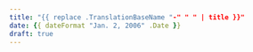 ```yaml
---
title: "{{ replace .TranslationBaseName "-" " " | title }}"
date: {{ dateFormat "Jan. 2, 2006" .Date }}
draft: true
---
```

